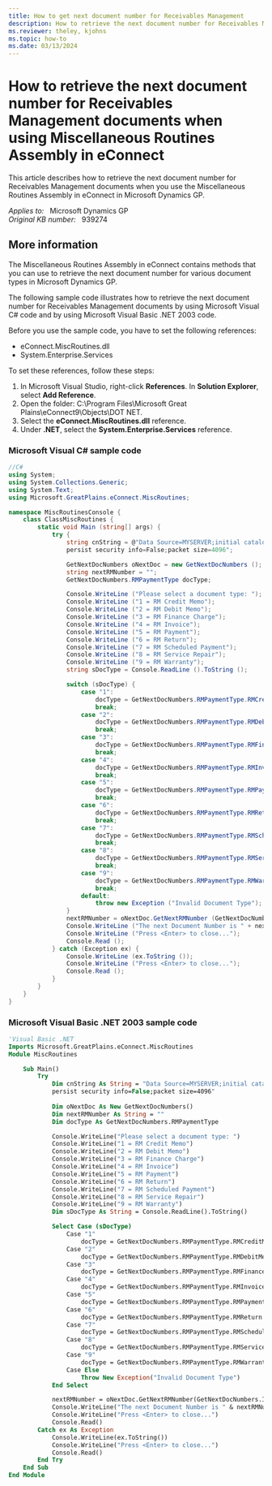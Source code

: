 ```yaml
---
title: How to get next document number for Receivables Management
description: How to retrieve the next document number for Receivables Management documents when you use the Miscellaneous Routines Assembly in eConnect.
ms.reviewer: theley, kjohns
ms.topic: how-to
ms.date: 03/13/2024
---
```

# How to retrieve the next document number for Receivables Management documents when using Miscellaneous Routines Assembly in eConnect

This article describes how to retrieve the next document number for Receivables Management documents when you use the Miscellaneous Routines Assembly in eConnect in Microsoft Dynamics GP.

_Applies to:_ &nbsp; Microsoft Dynamics GP  
_Original KB number:_ &nbsp; 939274

## More information

The Miscellaneous Routines Assembly in eConnect contains methods that you can use to retrieve the next document number for various document types in Microsoft Dynamics GP.

The following sample code illustrates how to retrieve the next document number for Receivables Management documents by using Microsoft Visual C# code and by using Microsoft Visual Basic .NET 2003 code.

Before you use the sample code, you have to set the following references:

- eConnect.MiscRoutines.dll
- System.Enterprise.Services

To set these references, follow these steps:

1. In Microsoft Visual Studio, right-click **References**. In **Solution Explorer**, select **Add Reference**.
2. Open the folder: C:\Program Files\Microsoft Great Plains\eConnect9\Objects\DOT NET.
3. Select the **eConnect.MiscRoutines.dll** reference.
4. Under **.NET**, select the **System.Enterprise.Services** reference.

### Microsoft Visual C# sample code

```cs
//C#
using System;
using System.Collections.Generic;
using System.Text;
using Microsoft.GreatPlains.eConnect.MiscRoutines;

namespace MiscRoutinesConsole {
    class ClassMiscRoutines {
        static void Main (string[] args) {
            try {
                string cnString = @"Data Source=MYSERVER;initial catalog=TWO;integrated security=SSPI;
                persist security info=False;packet size=4096";

                GetNextDocNumbers oNextDoc = new GetNextDocNumbers ();
                string nextRMNumber = "";
                GetNextDocNumbers.RMPaymentType docType;

                Console.WriteLine ("Please select a document type: ");
                Console.WriteLine ("1 = RM Credit Memo");
                Console.WriteLine ("2 = RM Debit Memo");
                Console.WriteLine ("3 = RM Finance Charge");
                Console.WriteLine ("4 = RM Invoice");
                Console.WriteLine ("5 = RM Payment");
                Console.WriteLine ("6 = RM Return");
                Console.WriteLine ("7 = RM Scheduled Payment");
                Console.WriteLine ("8 = RM Service Repair");
                Console.WriteLine ("9 = RM Warranty");
                string sDocType = Console.ReadLine ().ToString ();

                switch (sDocType) {
                    case "1":
                        docType = GetNextDocNumbers.RMPaymentType.RMCreditMemo;
                        break;
                    case "2":
                        docType = GetNextDocNumbers.RMPaymentType.RMDebitMemos;
                        break;
                    case "3":
                        docType = GetNextDocNumbers.RMPaymentType.RMFinanceCharges;
                        break;
                    case "4":
                        docType = GetNextDocNumbers.RMPaymentType.RMInvoices;
                        break;
                    case "5":
                        docType = GetNextDocNumbers.RMPaymentType.RMPayments;
                        break;
                    case "6":
                        docType = GetNextDocNumbers.RMPaymentType.RMReturn;
                        break;
                    case "7":
                        docType = GetNextDocNumbers.RMPaymentType.RMScheduledPayments;
                        break;
                    case "8":
                        docType = GetNextDocNumbers.RMPaymentType.RMServiceRepairs;
                        break;
                    case "9":
                        docType = GetNextDocNumbers.RMPaymentType.RMWarranty;
                        break;
                    default:
                        throw new Exception ("Invalid Document Type");
                }
                nextRMNumber = oNextDoc.GetNextRMNumber (GetNextDocNumbers.IncrementDecrement.Increment, docType, cnString);
                Console.WriteLine ("The next Document Number is " + nextRMNumber);
                Console.WriteLine ("Press <Enter> to close...");
                Console.Read ();
            } catch (Exception ex) {
                Console.WriteLine (ex.ToString ());
                Console.WriteLine ("Press <Enter> to close...");
                Console.Read ();
            }
        }
    }
}
```

### Microsoft Visual Basic .NET 2003 sample code

```vb
'Visual Basic .NET
Imports Microsoft.GreatPlains.eConnect.MiscRoutines
Module MiscRoutines

    Sub Main()
        Try
            Dim cnString As String = "Data Source=MYSERVER;initial catalog=TWO;integrated security=SSPI;
            persist security info=False;packet size=4096"
            
            Dim oNextDoc As New GetNextDocNumbers()
            Dim nextRMNumber As String = ""
            Dim docType As GetNextDocNumbers.RMPaymentType

            Console.WriteLine("Please select a document type: ")
            Console.WriteLine("1 = RM Credit Memo")
            Console.WriteLine("2 = RM Debit Memo")
            Console.WriteLine("3 = RM Finance Charge")
            Console.WriteLine("4 = RM Invoice")
            Console.WriteLine("5 = RM Payment")
            Console.WriteLine("6 = RM Return")
            Console.WriteLine("7 = RM Scheduled Payment")
            Console.WriteLine("8 = RM Service Repair")
            Console.WriteLine("9 = RM Warranty")
            Dim sDocType As String = Console.ReadLine().ToString()

            Select Case (sDocType)
                Case "1"
                    docType = GetNextDocNumbers.RMPaymentType.RMCreditMemo
                Case "2"
                    docType = GetNextDocNumbers.RMPaymentType.RMDebitMemos
                Case "3"
                    docType = GetNextDocNumbers.RMPaymentType.RMFinanceCharges
                Case "4"
                    docType = GetNextDocNumbers.RMPaymentType.RMInvoices
                Case "5"
                    docType = GetNextDocNumbers.RMPaymentType.RMPayments
                Case "6"
                    docType = GetNextDocNumbers.RMPaymentType.RMReturn
                Case "7"
                    docType = GetNextDocNumbers.RMPaymentType.RMScheduledPayments
                Case "8"
                    docType = GetNextDocNumbers.RMPaymentType.RMServiceRepairs
                Case "9"
                    docType = GetNextDocNumbers.RMPaymentType.RMWarranty
                Case Else
                    Throw New Exception("Invalid Document Type")
            End Select

            nextRMNumber = oNextDoc.GetNextRMNumber(GetNextDocNumbers.IncrementDecrement.Increment, docType, cnString)
            Console.WriteLine("The next Document Number is " & nextRMNumber)
            Console.WriteLine("Press <Enter> to close...")
            Console.Read()
        Catch ex As Exception
            Console.WriteLine(ex.ToString())
            Console.WriteLine("Press <Enter> to close...")
            Console.Read()
        End Try
    End Sub
End Module 
```
